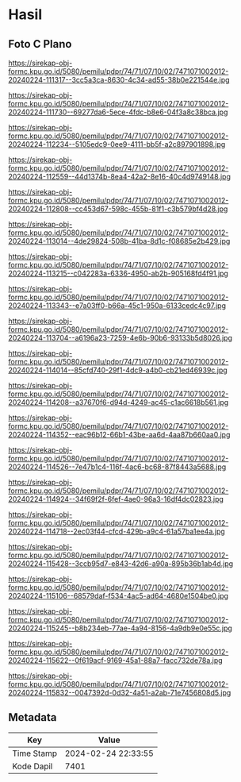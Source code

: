 # Hasil

## Foto C Plano

https://sirekap-obj-formc.kpu.go.id/5080/pemilu/pdpr/74/71/07/10/02/7471071002012-20240224-111317--3cc5a3ca-8630-4c34-ad55-38b0e221544e.jpg

https://sirekap-obj-formc.kpu.go.id/5080/pemilu/pdpr/74/71/07/10/02/7471071002012-20240224-111730--69277da6-5ece-4fdc-b8e6-04f3a8c38bca.jpg

https://sirekap-obj-formc.kpu.go.id/5080/pemilu/pdpr/74/71/07/10/02/7471071002012-20240224-112234--5105edc9-0ee9-4111-bb5f-a2c897901898.jpg

https://sirekap-obj-formc.kpu.go.id/5080/pemilu/pdpr/74/71/07/10/02/7471071002012-20240224-112559--44d1374b-8ea4-42a2-8e16-40c4d9749148.jpg

https://sirekap-obj-formc.kpu.go.id/5080/pemilu/pdpr/74/71/07/10/02/7471071002012-20240224-112808--cc453d67-598c-455b-81f1-c3b579bf4d28.jpg

https://sirekap-obj-formc.kpu.go.id/5080/pemilu/pdpr/74/71/07/10/02/7471071002012-20240224-113014--4de29824-508b-41ba-8d1c-f08685e2b429.jpg

https://sirekap-obj-formc.kpu.go.id/5080/pemilu/pdpr/74/71/07/10/02/7471071002012-20240224-113215--c042283a-6336-4950-ab2b-905168fd4f91.jpg

https://sirekap-obj-formc.kpu.go.id/5080/pemilu/pdpr/74/71/07/10/02/7471071002012-20240224-113343--e7a03ff0-b66a-45c1-950a-6133cedc4c97.jpg

https://sirekap-obj-formc.kpu.go.id/5080/pemilu/pdpr/74/71/07/10/02/7471071002012-20240224-113704--a6196a23-7259-4e6b-90b6-93133b5d8026.jpg

https://sirekap-obj-formc.kpu.go.id/5080/pemilu/pdpr/74/71/07/10/02/7471071002012-20240224-114014--85cfd740-29f1-4dc9-a4b0-cb21ed46939c.jpg

https://sirekap-obj-formc.kpu.go.id/5080/pemilu/pdpr/74/71/07/10/02/7471071002012-20240224-114208--a37670f6-d94d-4249-ac45-c1ac6618b561.jpg

https://sirekap-obj-formc.kpu.go.id/5080/pemilu/pdpr/74/71/07/10/02/7471071002012-20240224-114352--eac96b12-66b1-43be-aa6d-4aa87b660aa0.jpg

https://sirekap-obj-formc.kpu.go.id/5080/pemilu/pdpr/74/71/07/10/02/7471071002012-20240224-114526--7e47b1c4-116f-4ac6-bc68-87f8443a5688.jpg

https://sirekap-obj-formc.kpu.go.id/5080/pemilu/pdpr/74/71/07/10/02/7471071002012-20240224-114924--34f69f2f-6fef-4ae0-96a3-16df4dc02823.jpg

https://sirekap-obj-formc.kpu.go.id/5080/pemilu/pdpr/74/71/07/10/02/7471071002012-20240224-114718--2ec03f44-cfcd-429b-a9c4-61a57ba1ee4a.jpg

https://sirekap-obj-formc.kpu.go.id/5080/pemilu/pdpr/74/71/07/10/02/7471071002012-20240224-115428--3ccb95d7-e843-42d6-a90a-895b36b1ab4d.jpg

https://sirekap-obj-formc.kpu.go.id/5080/pemilu/pdpr/74/71/07/10/02/7471071002012-20240224-115106--68579daf-f534-4ac5-ad64-4680e1504be0.jpg

https://sirekap-obj-formc.kpu.go.id/5080/pemilu/pdpr/74/71/07/10/02/7471071002012-20240224-115245--b8b234eb-77ae-4a94-8156-4a9db9e0e55c.jpg

https://sirekap-obj-formc.kpu.go.id/5080/pemilu/pdpr/74/71/07/10/02/7471071002012-20240224-115622--0f619acf-9169-45a1-88a7-facc732de78a.jpg

https://sirekap-obj-formc.kpu.go.id/5080/pemilu/pdpr/74/71/07/10/02/7471071002012-20240224-115832--0047392d-0d32-4a51-a2ab-71e7456808d5.jpg


## Metadata

| Key        | Value               |
| ---------- | ------------------- |
| Time Stamp | 2024-02-24 22:33:55 |
| Kode Dapil | 7401                |



